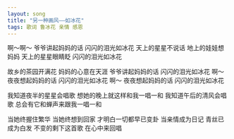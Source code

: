 ```yaml
---
layout: song
title: "另一种画风——如冰花"
tags: 歌词 鲁冰花 亲情 感恩
---
```


啊～啊～
爷爷讲起妈妈的话
闪闪的泪光如冰花
天上的星星不说话
地上的娃娃想妈妈
天上的星星眼睛眨
闪闪的泪光如冰花

故乡的茶园开满花
妈妈的心意在天涯
爷爷讲起妈妈的话
闪闪的泪光如冰花
啊～
夜夜想起妈妈的话
闪闪的泪光如冰花
啊～
夜夜想起妈妈的话
闪闪的泪光如冰花

我知道夜半的星星会唱歌
想她的晚上就这样和我一唱一和
我知道午后的清风会唱歌
总会有它和蝉声来跟我一唱一和

当她终握住繁华
当她终想到回家
才明白一切都早已变卦
当亲情成为日记
青丝已成为白发
不变的剩下这首歌
在心中来回唱